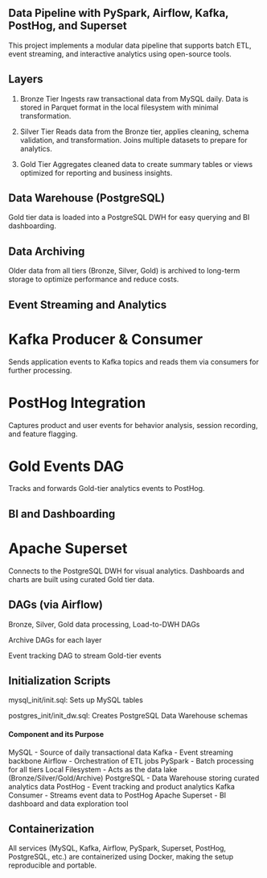 ## Data Pipeline with PySpark, Airflow, Kafka, PostHog, and Superset

This project implements a modular data pipeline that supports batch ETL, event streaming, and interactive analytics using open-source tools.

## Layers

1. Bronze Tier
Ingests raw transactional data from MySQL daily. Data is stored in Parquet format in the local filesystem with minimal transformation.

2. Silver Tier
Reads data from the Bronze tier, applies cleaning, schema validation, and transformation. Joins multiple datasets to prepare for analytics.

3. Gold Tier
Aggregates cleaned data to create summary tables or views optimized for reporting and business insights.

## Data Warehouse (PostgreSQL)
Gold tier data is loaded into a PostgreSQL DWH for easy querying and BI dashboarding.

## Data Archiving
Older data from all tiers (Bronze, Silver, Gold) is archived to long-term storage to optimize performance and reduce costs.

## Event Streaming and Analytics

# Kafka Producer & Consumer
Sends application events to Kafka topics and reads them via consumers for further processing.

# PostHog Integration
Captures product and user events for behavior analysis, session recording, and feature flagging.

# Gold Events DAG
Tracks and forwards Gold-tier analytics events to PostHog.

## BI and Dashboarding

# Apache Superset
Connects to the PostgreSQL DWH for visual analytics. Dashboards and charts are built using curated Gold tier data.

## DAGs (via Airflow)

Bronze, Silver, Gold data processing, Load-to-DWH DAGs

Archive DAGs for each layer

Event tracking DAG to stream Gold-tier events

## Initialization Scripts

mysql_init/init.sql: Sets up MySQL tables 

postgres_init/init_dw.sql: Creates PostgreSQL Data Warehouse schemas 
    
#### Component and its Purpose
MySQL	- Source of daily transactional data
Kafka	- Event streaming backbone
Airflow	- Orchestration of ETL jobs
PySpark	- Batch processing for all tiers
Local Filesystem -	Acts as the data lake (Bronze/Silver/Gold/Archive)
PostgreSQL	- Data Warehouse storing curated analytics data
PostHog	- Event tracking and product analytics
Kafka Consumer -	Streams event data to PostHog
Apache Superset	- BI dashboard and data exploration tool

## Containerization

All services (MySQL, Kafka, Airflow, PySpark, Superset, PostHog, PostgreSQL, etc.) are containerized using Docker, making the setup reproducible and portable.